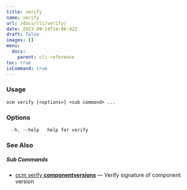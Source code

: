 ```yaml
---
title: verify
name: verify
url: /docs/cli/verify/
date: 2023-09-14T14:06:42Z
draft: false
images: []
menu:
  docs:
    parent: cli-reference
toc: true
isCommand: true
---
```

### Usage

```
ocm verify [<options>] <sub command> ...
```

### Options

```
  -h, --help   help for verify
```

### See Also



##### Sub Commands

* [ocm verify <b>componentversions</b>](/docs/cli/verify/componentversions)	 &mdash; Verify signature of component version

